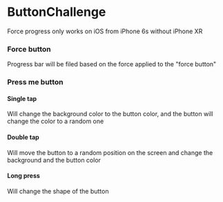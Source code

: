 # ButtonChallenge

Force progress only works on iOS from iPhone 6s without iPhone XR

### Force button
Progress bar will be filed based on the force applied to the "force button"

### Press me button

#### Single tap
Will change the background color to the button color, and the button will change the color to a random one
#### Double tap
Will move the button to a random position on the screen and change the background and the button color
#### Long press
Will change the shape of the button
